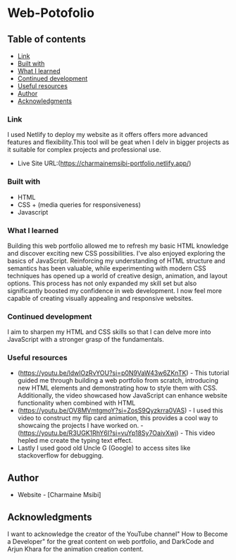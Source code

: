 # Web-Potofolio

## Table of contents
  - [Link](#links)
  - [Built with](#built-with)
  - [What I learned](#what-i-learned)
  - [Continued development](#continued-development)
  - [Useful resources](#useful-resources)
- [Author](#author)
- [Acknowledgments](#acknowledgments)


### Link
I used Netlify to deploy my website as it offers offers more advanced features and flexibility.This tool will be geat when I delv in bigger projects as it suitable for complex projects and professional use.

- Live Site URL:(https://charmainemsibi-portfolio.netlify.app/)


### Built with

- HTML
- CSS + (media queries for responsiveness)
- Javascript


### What I learned

Building this web portfolio allowed me to refresh my basic HTML knowledge and discover exciting new CSS possibilities. I've also enjoyed exploring the basics of JavaScript. Reinforcing my understanding of HTML structure and semantics has been valuable, while experimenting with modern CSS techniques has opened up a world of creative design, animation, and layout options. This process has not only expanded my skill set but also significantly boosted my confidence in web development. I now feel more capable of creating visually appealing and responsive websites.

### Continued development

I aim to sharpen my HTML and CSS skills so that I can delve more into JavaScript with a stronger grasp of the fundamentals.

### Useful resources

- (https://youtu.be/ldwlOzRvYOU?si=p0N9VaW43w6ZKnTK) - This tutorial guided me through building a web portfolio from scratch, introducing new HTML elements and demonstrating how to style them with CSS. Additionally, the video showcased how JavaScript can enhance website functionality when combined with HTML
- (https://youtu.be/OV8MVmtgmoY?si=ZosS9Qyzkrra0VAS) - I used this video to construct my flip card animation, this provides a cool way to showcaing the projects I have worked on.
-(https://youtu.be/R3UGK1RhY6I?si=vuYp18Sy7OaivXwj) - This video hepled me create the typing text effect.
- Lastly I used good old Uncle G (Google) to access sites like stackoverflow for debugging.
  
## Author

- Website - [Charmaine Msibi]


## Acknowledgments
I want to acknowledge the creator of the YouTube channel" How to Become a Developer" for the great content on web portfolio, and DarkCode and Arjun Khara for the animation creation content.
